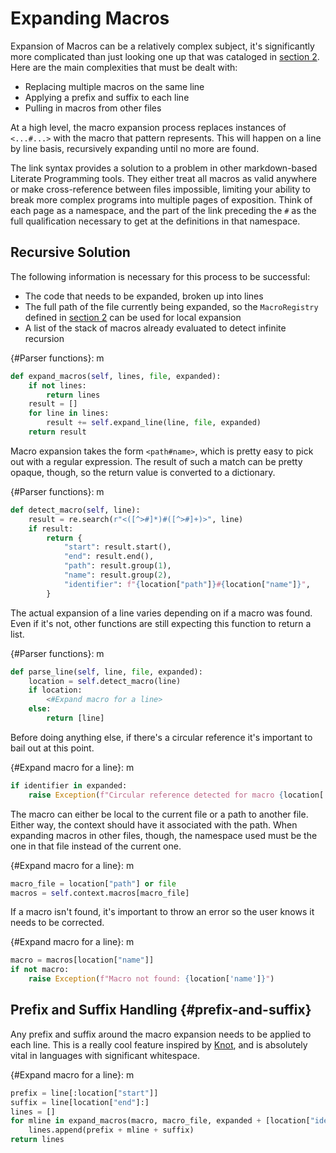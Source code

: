 # Expanding Macros

Expansion of Macros can be a relatively complex subject, it's significantly more complicated than just looking one up that was cataloged in [section 2](2_Cataloging_Macros.md). Here are the main complexities that must be dealt with:

* Replacing multiple macros on the same line
* Applying a prefix and suffix to each line
* Pulling in macros from other files

At a high level, the macro expansion process replaces instances of `<...#...>` with the macro that pattern represents. This will happen on a line by line basis, recursively expanding until no more are found.

The link syntax provides a solution to a problem in other markdown-based Literate Programming tools. They either treat all macros as valid anywhere or make cross-reference between files impossible, limiting your ability to break more complex programs into multiple pages of exposition. Think of each page as a namespace, and the part of the link preceding the `#` as the full qualification necessary to get at the definitions in that namespace.

## Recursive Solution

The following information is necessary for this process to be successful:

* The code that needs to be expanded, broken up into lines
* The full path of the file currently being expanded, so the `MacroRegistry` defined in [section 2](2_Cataloging_Macros.md) can be used for local expansion
* A list of the stack of macros already evaluated to detect infinite recursion

{#Parser functions}: m
```python
def expand_macros(self, lines, file, expanded):
    if not lines:
        return lines
    result = []
    for line in lines:
        result += self.expand_line(line, file, expanded)
    return result
```

Macro expansion takes the form `<path#name>`, which is pretty easy to pick out with a regular expression. The result of such a match can be pretty opaque, though, so the return value is converted to a dictionary.

{#Parser functions}: m
```python
def detect_macro(self, line):
    result = re.search(r"<([^>#]*)#([^>#]+)>", line)
    if result:
        return {
            "start": result.start(),
            "end": result.end(),
            "path": result.group(1),
            "name": result.group(2),
            "identifier": f"{location["path"]}#{location["name"]}",
        }
```

The actual expansion of a line varies depending on if a macro was found. Even if it's not, other functions are still expecting this function to return a list.

{#Parser functions}: m
```python
def parse_line(self, line, file, expanded):
    location = self.detect_macro(line)
    if location:
        <#Expand macro for a line>
    else:
        return [line]
```

Before doing anything else, if there's a circular reference it's important to bail out at this point.

{#Expand macro for a line}: m
```python
if identifier in expanded:
    raise Exception(f"Circular reference detected for macro {location['identifier']}")
```

The macro can either be local to the current file or a path to another file. Either way, the context should have it associated with the path. When expanding macros in other files, though, the namespace used must be the one in that file instead of the current one.

{#Expand macro for a line}: m
```python
macro_file = location["path"] or file
macros = self.context.macros[macro_file]
```

If a macro isn't found, it's important to throw an error so the user knows it needs to be corrected.

{#Expand macro for a line}: m
```python
macro = macros[location["name"]]
if not macro:
    raise Exception(f"Macro not found: {location['name']}")
```

## Prefix and Suffix Handling {#prefix-and-suffix}

Any prefix and suffix around the macro expansion needs to be applied to each line. This is a really cool feature inspired by [Knot](https://github.com/mqsoh/knot), and is absolutely vital in languages with significant whitespace.

{#Expand macro for a line}: m
```python
prefix = line[:location["start"]]
suffix = line[location["end"]:]
lines = []
for mline in expand_macros(macro, macro_file, expanded + [location["identifier"]]):
    lines.append(prefix + mline + suffix)
return lines
```

